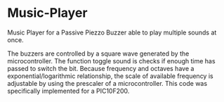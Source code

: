 # Music-Player
Music Player for a Passive Piezzo Buzzer able to play multiple sounds at once.

The buzzers are controlled by a square wave generated by the microcontroller.
The function toggle sound is checks if enough time has passed to switch the bit.
Because frequency and octaves have a exponential/logarithmic relationship, the scale of available
frequency is adjustable by using the prescaler of a microcontroller. This code was specifically
implemented for a PIC10F200.
